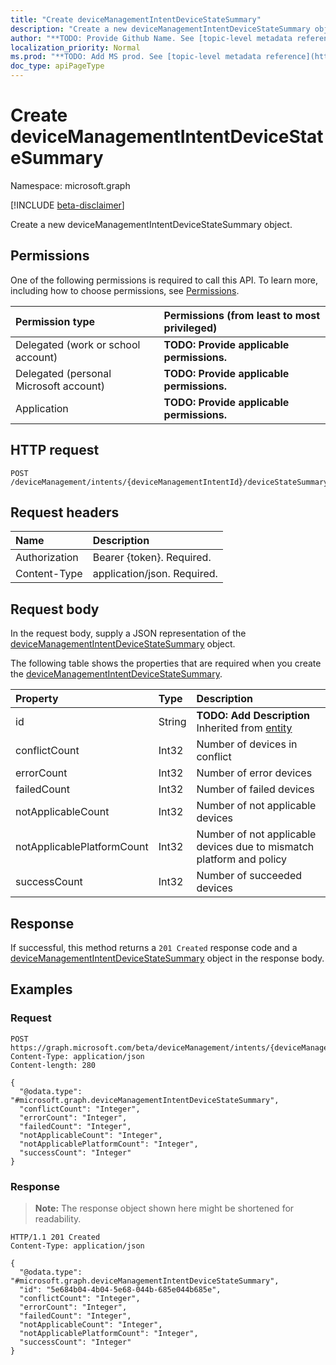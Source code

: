 ```yaml
---
title: "Create deviceManagementIntentDeviceStateSummary"
description: "Create a new deviceManagementIntentDeviceStateSummary object."
author: "**TODO: Provide Github Name. See [topic-level metadata reference](https://msgo.azurewebsites.net/add/document/guidelines/metadata.html#topic-level-metadata)**"
localization_priority: Normal
ms.prod: "**TODO: Add MS prod. See [topic-level metadata reference](https://msgo.azurewebsites.net/add/document/guidelines/metadata.html#topic-level-metadata)**"
doc_type: apiPageType
---
```


# Create deviceManagementIntentDeviceStateSummary
Namespace: microsoft.graph

[!INCLUDE [beta-disclaimer](../../includes/beta-disclaimer.md)]

Create a new deviceManagementIntentDeviceStateSummary object.

## Permissions
One of the following permissions is required to call this API. To learn more, including how to choose permissions, see [Permissions](/graph/permissions-reference).

|Permission type|Permissions (from least to most privileged)|
|:---|:---|
|Delegated (work or school account)|**TODO: Provide applicable permissions.**|
|Delegated (personal Microsoft account)|**TODO: Provide applicable permissions.**|
|Application|**TODO: Provide applicable permissions.**|

## HTTP request

<!-- {
  "blockType": "ignored"
}
-->
``` http
POST /deviceManagement/intents/{deviceManagementIntentId}/deviceStateSummary
```

## Request headers
|Name|Description|
|:---|:---|
|Authorization|Bearer {token}. Required.|
|Content-Type|application/json. Required.|

## Request body
In the request body, supply a JSON representation of the [deviceManagementIntentDeviceStateSummary](../resources/devicemanagementintentdevicestatesummary.md) object.

The following table shows the properties that are required when you create the [deviceManagementIntentDeviceStateSummary](../resources/devicemanagementintentdevicestatesummary.md).

|Property|Type|Description|
|:---|:---|:---|
|id|String|**TODO: Add Description** Inherited from [entity](../resources/entity.md)|
|conflictCount|Int32|Number of devices in conflict|
|errorCount|Int32|Number of error devices|
|failedCount|Int32|Number of failed devices|
|notApplicableCount|Int32|Number of not applicable devices|
|notApplicablePlatformCount|Int32|Number of not applicable devices due to mismatch platform and policy|
|successCount|Int32|Number of succeeded devices|



## Response

If successful, this method returns a `201 Created` response code and a [deviceManagementIntentDeviceStateSummary](../resources/devicemanagementintentdevicestatesummary.md) object in the response body.

## Examples

### Request
<!-- {
  "blockType": "request",
  "name": "create_devicemanagementintentdevicestatesummary_from_"
}
-->
``` http
POST https://graph.microsoft.com/beta/deviceManagement/intents/{deviceManagementIntentId}/deviceStateSummary
Content-Type: application/json
Content-length: 280

{
  "@odata.type": "#microsoft.graph.deviceManagementIntentDeviceStateSummary",
  "conflictCount": "Integer",
  "errorCount": "Integer",
  "failedCount": "Integer",
  "notApplicableCount": "Integer",
  "notApplicablePlatformCount": "Integer",
  "successCount": "Integer"
}
```


### Response
>**Note:** The response object shown here might be shortened for readability.
<!-- {
  "blockType": "response",
  "truncated": true,
  "@odata.type": "microsoft.graph.deviceManagementIntentDeviceStateSummary"
}
-->
``` http
HTTP/1.1 201 Created
Content-Type: application/json

{
  "@odata.type": "#microsoft.graph.deviceManagementIntentDeviceStateSummary",
  "id": "5e684b04-4b04-5e68-044b-685e044b685e",
  "conflictCount": "Integer",
  "errorCount": "Integer",
  "failedCount": "Integer",
  "notApplicableCount": "Integer",
  "notApplicablePlatformCount": "Integer",
  "successCount": "Integer"
}
```

